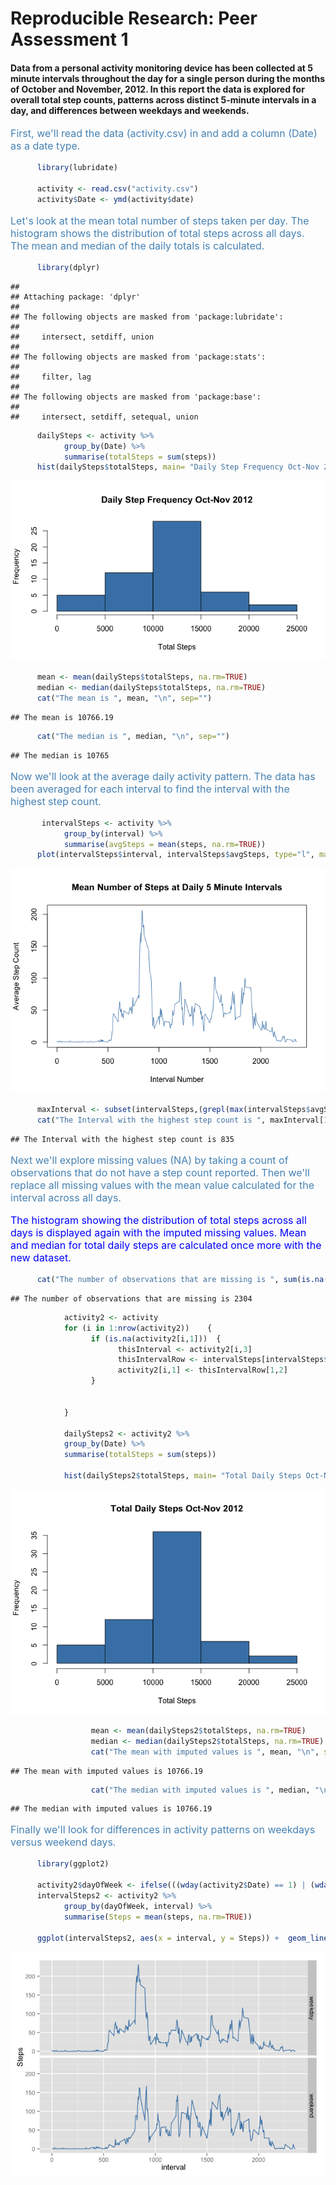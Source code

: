 # Reproducible Research: Peer Assessment 1

  
  


#### Data from a personal activity monitoring device has been collected at 5 minute intervals throughout the day for a single person  during the months of October and November, 2012.  In this report the data is explored for overall total step counts, patterns across distinct 5-minute intervals in a day, and differences between weekdays and weekends.  
  
 
<p style = "color: steelblue; font-size: 12pt"> First, we'll read the data (activity.csv) in and add a column (Date) as a date type.</p>  




```r
      library(lubridate)

      activity <- read.csv("activity.csv")
      activity$Date <- ymd(activity$date)
```

<p style = "color: steelblue; font-size: 12pt">  Let's look at the mean total number of steps taken per day.  The histogram shows the distribution of total steps across all days.  The mean and median of the daily totals is calculated. </p>


```r
      library(dplyr)
```

```
## 
## Attaching package: 'dplyr'
## 
## The following objects are masked from 'package:lubridate':
## 
##     intersect, setdiff, union
## 
## The following objects are masked from 'package:stats':
## 
##     filter, lag
## 
## The following objects are masked from 'package:base':
## 
##     intersect, setdiff, setequal, union
```

```r
      dailySteps <- activity %>%
            group_by(Date) %>% 
            summarise(totalSteps = sum(steps)) 
      hist(dailySteps$totalSteps, main= "Daily Step Frequency Oct-Nov 2012", xlab="Total Steps", col="steelblue")
```

![](PA1_template_files/figure-html/dailymeansteps-1.png) 

```r
      mean <- mean(dailySteps$totalSteps, na.rm=TRUE)
      median <- median(dailySteps$totalSteps, na.rm=TRUE)
      cat("The mean is ", mean, "\n", sep="")
```

```
## The mean is 10766.19
```

```r
      cat("The median is ", median, "\n", sep="")
```

```
## The median is 10765
```
<p style = "color: steelblue; font-size: 12pt"> Now we'll look at the average daily activity pattern.  The data has been averaged for each interval to find the interval with the highest step count. </p>  


```r
       intervalSteps <- activity %>%
            group_by(interval) %>% 
            summarise(avgSteps = mean(steps, na.rm=TRUE)) 
      plot(intervalSteps$interval, intervalSteps$avgSteps, type="l", main="Mean Number of Steps at Daily 5 Minute Intervals", xlab="Interval Number", ylab = "Average Step Count", col="steelblue")
```

![](PA1_template_files/figure-html/dailyactivitypattern-1.png) 

```r
      maxInterval <- subset(intervalSteps,(grepl(max(intervalSteps$avgSteps),intervalSteps$avgSteps)))
      cat("The Interval with the highest step count is ", maxInterval[1,1], "\n", sep="")
```

```
## The Interval with the highest step count is 835
```
<p style = "color: steelblue; font-size: 12pt"> Next we'll explore missing values (NA) by taking a count of observations that do not have a step count reported.  Then we'll replace all missing values with the mean value calculated for the interval across all days.</p>  

<p style = "color: blue; font-size: 12pt"> The histogram showing the distribution of total steps across all days is displayed again with the imputed missing values. Mean and median for total daily steps are calculated once more with the new dataset. </p>  


```r
      cat("The number of observations that are missing is ", sum(is.na(activity$steps)), "\n", sep="")
```

```
## The number of observations that are missing is 2304
```

```r
            activity2 <- activity
            for (i in 1:nrow(activity2))    {
                  if (is.na(activity2[i,1]))  {
                        thisInterval <- activity2[i,3]
                        thisIntervalRow <- intervalSteps[intervalSteps$interval==thisInterval,]
                        activity2[i,1] <- thisIntervalRow[1,2]
                  }

                  
            }
            
            dailySteps2 <- activity2 %>%
            group_by(Date) %>% 
            summarise(totalSteps = sum(steps)) 

            hist(dailySteps2$totalSteps, main= "Total Daily Steps Oct-Nov 2012", xlab="Total Steps", col="steelblue")
```

![](PA1_template_files/figure-html/imputemissingvalues-1.png) 

```r
                  mean <- mean(dailySteps2$totalSteps, na.rm=TRUE)
                  median <- median(dailySteps2$totalSteps, na.rm=TRUE)
                  cat("The mean with imputed values is ", mean, "\n", sep="")
```

```
## The mean with imputed values is 10766.19
```

```r
                  cat("The median with imputed values is ", median, "\n", sep="")
```

```
## The median with imputed values is 10766.19
```
<p style = "color: steelblue; font-size: 12pt"> Finally we'll look for differences in activity patterns on weekdays versus weekend days.</p>  



```r
      library(ggplot2)
      
      activity2$dayOfWeek <- ifelse(((wday(activity2$Date) == 1) | (wday(activity2$Date) == 7)), "weekend", "weekday")
      intervalSteps2 <- activity2 %>%
            group_by(dayOfWeek, interval) %>% 
            summarise(Steps = mean(steps, na.rm=TRUE))       

      ggplot(intervalSteps2, aes(x = interval, y = Steps)) +  geom_line(colour="steelblue") + facet_grid(dayOfWeek~.)
```

![](PA1_template_files/figure-html/weekdayvsweekend-1.png) 
